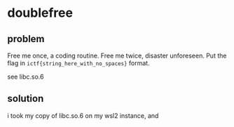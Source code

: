 # doublefree

## problem

Free me once, a coding routine. Free me twice, disaster unforeseen. Put the flag in `ictf{string_here_with_no_spaces}` format.

see libc.so.6

## solution

i took my copy of libc.so.6 on my wsl2 instance, and
